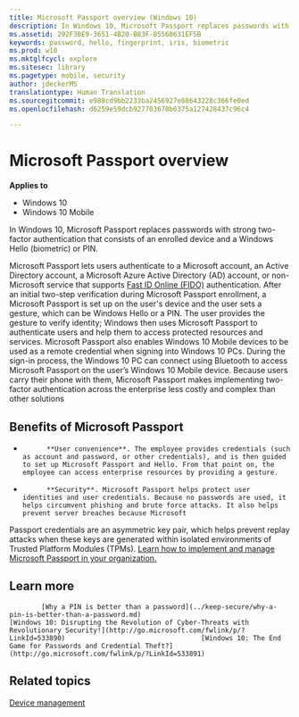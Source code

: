 ```yaml
---
title: Microsoft Passport overview (Windows 10)
description: In Windows 10, Microsoft Passport replaces passwords with strong two-factor authentication.
ms.assetid: 292F3BE9-3651-4B20-B83F-85560631EF5B
keywords: password, hello, fingerprint, iris, biometric
ms.prod: w10
ms.mktglfcycl: explore
ms.sitesec: library
ms.pagetype: mobile, security
author: jdeckerMS
translationtype: Human Translation
ms.sourcegitcommit: e988cd9bb2233ba2456927e08643228c366fe0ed
ms.openlocfilehash: d6259e59dcb927703678b6375a127428437c96c4

---
```


# Microsoft Passport overview
**Applies to**
-   Windows 10
-   Windows 10 Mobile

In Windows 10, Microsoft Passport replaces passwords with strong two-factor authentication that consists of an enrolled device and a Windows Hello (biometric) or PIN.

Microsoft Passport lets users authenticate to a Microsoft account, an Active Directory account, a Microsoft Azure Active Directory (AD) account, or non-Microsoft service that supports [Fast ID Online (FIDO)](http://go.microsoft.com/fwlink/p/?LinkId=533889) authentication. After an initial two-step verification during Microsoft Passport enrollment, a Microsoft Passport is set up on the user's device and the user sets a gesture, which can be Windows Hello or a PIN. The user provides the gesture to verify identity; Windows then uses Microsoft Passport to authenticate users and help them to access protected resources and services.
Microsoft Passport also enables Windows 10 Mobile devices to be used as a remote credential when signing into Windows 10 PCs. During the sign-in process, the Windows 10 PC can connect using Bluetooth to access Microsoft Passport on the user’s Windows 10 Mobile device. Because users carry their phone with them, Microsoft Passport makes implementing two-factor authentication across the enterprise less costly and complex than other solutions

## Benefits of Microsoft Passport

-   
            **User convenience**. The employee provides credentials (such as account and password, or other credentials), and is then guided to set up Microsoft Passport and Hello. From that point on, the employee can access enterprise resources by providing a gesture.
-   
            **Security**. Microsoft Passport helps protect user identities and user credentials. Because no passwords are used, it helps circumvent phishing and brute force attacks. It also helps prevent server breaches because Microsoft 

Passport credentials are an asymmetric key pair, which helps prevent replay attacks when these keys are generated within isolated environments of Trusted Platform Modules (TPMs).
[Learn how to implement and manage Microsoft Passport in your organization.](../keep-secure/implement-microsoft-passport-in-your-organization.md)

## Learn more


            [Why a PIN is better than a password](../keep-secure/why-a-pin-is-better-than-a-password.md)                                  [Windows 10: Disrupting the Revolution of Cyber-Threats with Revolutionary Security!](http://go.microsoft.com/fwlink/p/?LinkId=533890)                                  [Windows 10: The End Game for Passwords and Credential Theft?](http://go.microsoft.com/fwlink/p/?LinkId=533891)
          

## Related topics
[Device management](device-management.md)
 
 



<!--HONumber=Jun16_HO4-->


